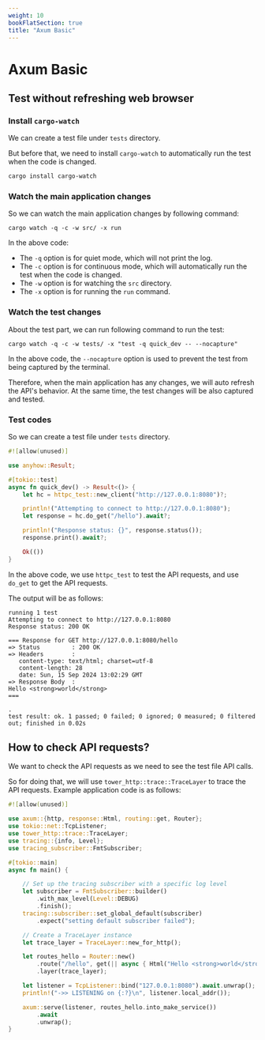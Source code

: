 ```yaml
---
weight: 10
bookFlatSection: true
title: "Axum Basic"
---
```


# Axum Basic

## Test without refreshing web browser

### Install `cargo-watch`

We can create a test file under `tests` directory.

But before that, we need to install `cargo-watch` to automatically run the test when the code is changed.

```bash
cargo install cargo-watch
```

### Watch the main application changes

So we can watch the main application changes by following command:

```shell
cargo watch -q -c -w src/ -x run
```

In the above code:

- The `-q` option is for quiet mode, which will not print the log.
- The `-c` option is for continuous mode, which will automatically run the test when the code is changed.
- The `-w` option is for watching the `src` directory.
- The `-x` option is for running the `run` command. 

### Watch the test changes

About the test part, we can run following command to run the test:

```shell
cargo watch -q -c -w tests/ -x "test -q quick_dev -- --nocapture"
```

In the above code, the `--nocapture` option is used to prevent the test from being captured by the terminal.

Therefore, when the main application has any changes, we will auto refresh the API's behavior. At the same time, the test changes will be also captured and tested.

### Test codes

So we can create a test file under `tests` directory.

```rust
#![allow(unused)]

use anyhow::Result;

#[tokio::test]
async fn quick_dev() -> Result<()> {
    let hc = httpc_test::new_client("http://127.0.0.1:8080")?;

    println!("Attempting to connect to http://127.0.0.1:8080");
    let response = hc.do_get("/hello").await?;

    println!("Response status: {}", response.status());
    response.print().await?;

    Ok(())
}
```

In the above code, we use `httpc_test` to test the API requests, and use `do_get` to get the API requests.

The output will be as follows:

```console
running 1 test
Attempting to connect to http://127.0.0.1:8080
Response status: 200 OK

=== Response for GET http://127.0.0.1:8080/hello
=> Status         : 200 OK
=> Headers        :
   content-type: text/html; charset=utf-8
   content-length: 28
   date: Sun, 15 Sep 2024 13:02:29 GMT
=> Response Body  :
Hello <strong>world</strong>
===

.
test result: ok. 1 passed; 0 failed; 0 ignored; 0 measured; 0 filtered out; finished in 0.02s
```

## How to check API requests?

We want to check the API requests as we need to see the test file API calls.

So for doing that, we will use `tower_http::trace::TraceLayer` to trace the API requests.
Example application code is as follows:

```rust
#![allow(unused)]

use axum::{http, response::Html, routing::get, Router};
use tokio::net::TcpListener;
use tower_http::trace::TraceLayer;
use tracing::{info, Level};
use tracing_subscriber::FmtSubscriber;

#[tokio::main]
async fn main() {

    // Set up the tracing subscriber with a specific log level
    let subscriber = FmtSubscriber::builder()
        .with_max_level(Level::DEBUG)
        .finish();
    tracing::subscriber::set_global_default(subscriber)
        .expect("setting default subscriber failed");

    // Create a TraceLayer instance
    let trace_layer = TraceLayer::new_for_http();

    let routes_hello = Router::new()
        .route("/hello", get(|| async { Html("Hello <strong>world</strong>") }))
        .layer(trace_layer);

    let listener = TcpListener::bind("127.0.0.1:8080").await.unwrap();
    println!("->> LISTENING on {:?}\n", listener.local_addr());

    axum::serve(listener, routes_hello.into_make_service())
        .await
        .unwrap();
}
```